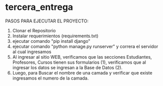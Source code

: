 # tercera_entrega

PASOS PARA EJECUTAR EL PROYECTO:
1. Clonar el Repositorio
2. Instalar requerimientos (requirements.txt)
3. ejecutar comando "pip install django"
4. ejecutar comando "python manage.py runserver" y correra el servidor al cual ingresamos
5. Al ingresar al sitio WEB, verificamos que las secciones Estudiantes, Profesores, Cursos tienen sus formularios (1), verificamos que al ingresar los datos se ingresan a la Base de Datos (2). 
6. Luego, para Buscar el nombre de una camada y verificar que existe ingresamos el numero de la camada. 

